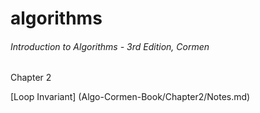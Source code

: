 # algorithms

###### Introduction to Algorithms - 3rd Edition, Cormen

Chapter 2

[Loop Invariant] (Algo-Cormen-Book/Chapter2/Notes.md)